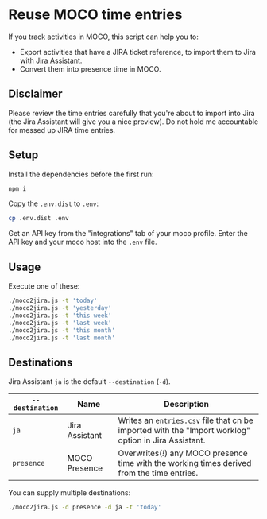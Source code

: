 # Reuse MOCO time entries

If you track activities in MOCO, this script can help you to:

* Export activities that have a JIRA ticket reference, to import them to Jira with [Jira Assistant](https://www.jiraassistant.com/).
* Convert them into presence time in MOCO.

## Disclaimer

Please review the time entries carefully that you're about to import into Jira (the Jira Assistant will give you a nice preview).
Do not hold me accountable for messed up JIRA time entries.

## Setup

Install the dependencies before the first run:

```bash
npm i
```

Copy the `.env.dist` to `.env`:

```bash
cp .env.dist .env
```

Get an API key from the "integrations" tab of your moco profile. Enter the API key and your moco host into the `.env` file.

## Usage

Execute one of these:

```bash
./moco2jira.js -t 'today'
./moco2jira.js -t 'yesterday'
./moco2jira.js -t 'this week'
./moco2jira.js -t 'last week'
./moco2jira.js -t 'this month'
./moco2jira.js -t 'last month'
```

## Destinations

Jira Assistant `ja` is the default `--destination` (`-d`).

| `--destination` | Name           | Description                                                                                          |
|-----------------|----------------|------------------------------------------------------------------------------------------------------|
| `ja`            | Jira Assistant | Writes an `entries.csv` file that cn be imported with the "Import worklog" option in Jira Assistant. |
| `presence`      | MOCO Presence  | Overwrites(_!_) any MOCO presence time with the working times derived from the time entries.         |

You can supply multiple destinations:

```bash
./moco2jira.js -d presence -d ja -t 'today'
```
